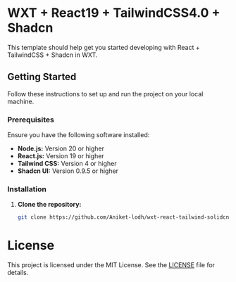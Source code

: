 # WXT + React19 + TailwindCSS4.0 + Shadcn

This template should help get you started developing with React + TailwindCSS + Shadcn in WXT.


## Getting Started

Follow these instructions to set up and run the project on your local machine.

### Prerequisites

Ensure you have the following software installed:

- **Node.js:** Version 20 or higher
- **React.js:** Version 19 or higher
- **Tailwind CSS:** Version 4 or higher
- **Shadcn UI:** Version 0.9.5 or higher

### Installation

1. **Clone the repository:**
   ```bash
   git clone https://github.com/Aniket-lodh/wxt-react-tailwind-solidcn-starter.git

# License

This project is licensed under the MIT License. See the [LICENSE](LICENSE) file for details.
